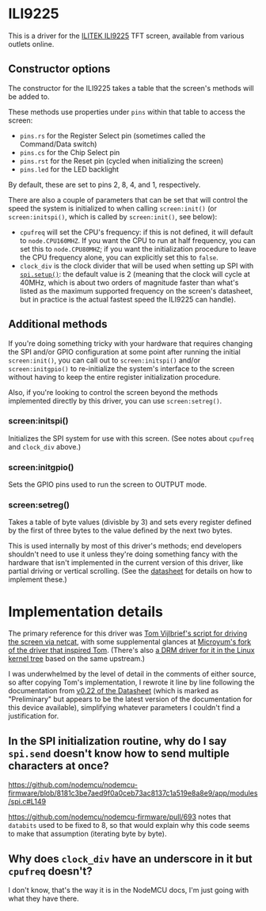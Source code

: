 # ILI9225

This is a driver for the [ILITEK ILI9225][] TFT screen, available from various outlets online.

[ILITEK ILI9225]: http://www.ilitek.com/page/about/index.aspx?kind=27

## Constructor options

The constructor for the ILI9225 takes a table that the screen's methods will be added to.

These methods use properties under `pins` within that table to access the screen:

- `pins.rs` for the Register Select pin (sometimes called the Command/Data switch)
- `pins.cs` for the Chip Select pin
- `pins.rst` for the Reset pin (cycled when initializing the screen)
- `pins.led` for the LED backlight

By default, these are set to pins 2, 8, 4, and 1, respectively.

There are also a couple of parameters that can be set that will control the speed the system is initialized to when calling `screen:init()` (or `screen:initspi()`, which is called by `screen:init()`, see below):

- `cpufreq` will set the CPU's frequency: if this is not defined, it will default to `node.CPU160MHZ`. If you want the CPU to run at half frequency, you can set this to `node.CPU80MHZ`; if you want the initialization procedure to leave the CPU frequency alone, you can explicitly set this to `false`.
- `clock_div` is the clock divider that will be used when setting up SPI with [`spi.setup()`][spisetup]: the default value is 2 (meaning that the clock will cycle at 40MHz, which is about two orders of magnitude faster than what's listed as the maximum supported frequency on the screen's datasheet, but in practice is the actual fastest speed the ILI9225 can handle).

[spisetup]: https://nodemcu.readthedocs.io/en/master/en/modules/spi/#spisetup

## Additional methods

If you're doing something tricky with your hardware that requires changing the SPI and/or GPIO configuration at some point after running the initial `screen:init()`, you can call out to `screen:initspi()` and/or `screen:initgpio()` to re-initialize the system's interface to the screen without having to keep the entire register initialization procedure.

Also, if you're looking to control the screen beyond the methods implemented directly by this driver, you can use `screen:setreg()`.

### screen:initspi()

Initializes the SPI system for use with this screen. (See notes about `cpufreq` and `clock_div` above.)

### screen:initgpio()

Sets the GPIO pins used to run the screen to OUTPUT mode.

### screen:setreg()

Takes a table of byte values (divisble by 3) and sets every register defined by the first of three bytes to the value defined by the next two bytes.

This is used internally by most of this driver's methods; end developers shouldn't need to use it unless they're doing something fancy with the hardware that isn't implemented in the current version of this driver, like partial driving or vertical scrolling. (See the [datasheet][] for details on how to implement these.)

# Implementation details

The primary reference for this driver was [Tom Vijlbrief's script for driving the screen via netcat][tomtor], with some supplemental glances at [Microyum's fork of the driver that inspired Tom][microyum]. (There's also [a DRM driver for it in the Linux kernel tree][linux] based on the same upstream.)

[tomtor]: https://github.com/tomtor/ESP-8266/blob/master/tft565.lua
[microyum]: https://github.com/microyumcc/TFT_ILI9225_SPI
[linux]: https://github.com/torvalds/linux/blob/master/drivers/gpu/drm/tinydrm/ili9225.c

I was underwhelmed by the level of detail in the comments of either source, so after copying Tom's implementation, I rewrote it line by line following the documentation from [v0.22 of the Datasheet][datasheet] (which is marked as "Preliminary" but appears to be the latest version of the documentation for this device available), simplifying whatever parameters I couldn't find a justification for.

[datasheet]: https://www.displayfuture.com/Display/datasheet/controller/ILI9225.pdf

## In the SPI initialization routine, why do I say `spi.send` doesn't know how to send multiple characters at once?

https://github.com/nodemcu/nodemcu-firmware/blob/8181c3be7aed9f0a0ceb73ac8137c1a519e8a8e9/app/modules/spi.c#L149

https://github.com/nodemcu/nodemcu-firmware/pull/693 notes that `databits` used to be fixed to 8, so that would explain why this code seems to make that assumption (iterating byte by byte).

## Why does `clock_div` have an underscore in it but `cpufreq` doesn't?

I don't know, that's the way it is in the NodeMCU docs, I'm just going with what they have there.
